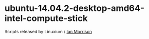 # ubuntu-14.04.2-desktop-amd64-intel-compute-stick

Scripts released by Linuxium / [Ian Morrison](https://plus.google.com/+IanMORRISON)
